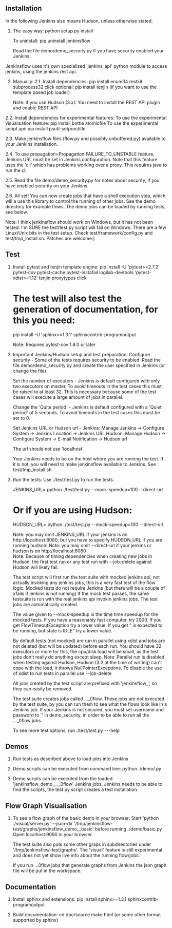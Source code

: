 Installation
------------

In the following Jenkins also means Hudson, unless otherwise stated.

1. The easy way:
   python setup.py install

   To uninstall:
   pip uninstall jenkinsflow

   Read the file demo/demo_security.py if you have security enabled your Jenkins.

Jenkinsflow uses it's own specialized 'jenkins_api' python module to access jenkins, using the jenkins rest api.

2. Manually:
2.1. Install dependencies:
   pip install enum34 restkit subprocess32 click
   optional: pip install tenjin (if you want to use the template based job loader)

   Note: if you use Hudson (3.x): You need to install the REST API plugin and enable REST API

2.2. Install dependencies for experimental features:
   To use the experimental visualisation feature:
     pip install bottle atomicfile
   To use the experimental script api:
     pip install psutil setproctitle

2.3. Make jenkinsflow files (flow.py and possibly unbuffered.py) available to your Jenkins installation.

2.4. To use propagation=Propagation.FAILURE_TO_UNSTABLE feature, Jenkins URL must be set in Jenkins configuration.
   Note that this feature uses the 'cli' which has problems working over a proxy.
   This requires java to run the cli

2.5. Read the file demo/demo_security.py for notes about security, if you have enabled security on your Jenkins

2.6. All set! You can now create jobs that have a shell execution step, which will a use this library to control the running of other jobs.
   See the demo directory for example flows. The demo jobs can be loaded by running tests, see below.


Note: I think jenkinsflow should work on Windows, but it has not been tested.
   I'm SURE the test/test.py script will fail on Windows. There are a few Linux/Unix bits in the test setup. Check test/framework/config.py and
   test/tmp_install.sh. Patches are welcome:)


Test
----

1. Install pytest and tenjin template engine:
   pip install -U 'pytest>=2.7.2' pytest-cov pytest-cache pytest-instafail logilab-devtools 'pytest-xdist>=1.12' tenjin proxytypes click
   # The test will also test the generation of documentation, for this you need:
   pip install -U 'sphinx>=1.3.1' sphinxcontrib-programoutput
   
   Note: Requires pytest-cov 1.8.0 or later

2. Important Jenkins/Hudson setup and test preparation:
   Configure security -
      Some of the tests requires security to be enabled.
      Read the file demo/demo_security.py and create the user specified in Jenkins (or change the file)

   Set the number of executers -
      Jenkins is default configured with only two executors on master. To avoid timeouts in the test cases this must be raised to at least 32.
      This is necessary because some of the test cases will execute a large amount of jobs in parallel.

   Change the 'Quite period' -
      Jenkins is default configured with a 'Quiet period' of 5 seconds. To avoid timeouts in the test cases this must be set to 0.

   Set Jenkins URL or Hudson url -
     Jenkins: Manage Jenkins -> Configure System -> Jenkins Location -> Jenkins URL
     Hudson: Manage Hudson -> Configure System -> E-mail Notification -> Hudson url

     The url should not use 'localhost'

   Your Jenkins needs to be on the host where you are running the test. If it is not, you will need to make jenkinsflow available to Jenkins. See
   test/tmp_install.sh

3. Run the tests:
   Use ./test/test.py to run the tests.

   JENKINS_URL=<your Jenkins> python ./test/test.py --mock-speedup=100 --direct-url <non proxied url different from JENKINS_URL>
   # Or if you are using Hudson:
   HUDSON_URL=<your Hudson> python ./test/test.py --mock-speedup=100  --direct-url <non proxied url different from HUDSON_URL>

   Note: you may omit JENKINS_URL if your jenkins is on http://localhost:8080, but you have to specify HUDSON_URL if you are running hudson!
   Note: you may omit --direct-url if your jenkins or hudson is on http://localhost:8080      
   Note: Because of timing dependencies when creating new jobs in Hudson, the first test run or any test run with --job-delete against Hudson will likely fail.

   The test script will first run the test suite with mocked jenkins api, not actually invoking any jenkins jobs, this is a very fast test of the flow logic.
   Mocked tests do not require Jenkins (but there will be a couple of xfails if jenkins is not running)
   If the mock test passes, the same testsuite is run with the real jenkins api invokin jenkins jobs. The test jobs are automatically created.

   The value given to --mock-speedup is the time time speedup for the mocked tests. If you have a reasonably fast computer, try 2000.
   If you get FlowTimeoutException try a lower value.
   If you get "<job> is expected to be running, but state is IDLE" try a lower value.

   By default tests (not mocked) are run in parallel using xdist and jobs are not deleted (but will be updated) before each run.
   You should have 32 executors or more for this, the cpu/disk load will be small, as the test jobs don't really do anything except sleep.
   Note: Parallel run is disabled when testing against Hudson, Hudson (3.2 at the time of writing) can't cope with the load, it throws NullPointerExceptions.
   To disable the use of xdist to run tests in parallel use --job-delete

   All jobs created by the test script are prefixed with 'jenkinsflow_', so they can easily be removed.

   The test suite creates jobs called ..._0flow. These jobs are not executed by the test suite, by you can run them to see what the flows look like in a Jenkins job.
   If your Jenkins is not secured, you must set username and password to '' in demo_security,  in order to be able to run all the ..._0flow jobs.

   To see more test options, run ./test/test.py ---help


Demos
----

1. Run tests as described above to load jobs into Jenkins

2. Demo scripts can be executed from command line:
   python ./demo/<demo>.py

3. Demo scripts can be executed from the loaded 'jenkinsflow_demo__<demo-name>__0flow' Jenkins jobs.
   Jenkins needs to be able to find the scripts, the test.py script creates a test installation.


Flow Graph Visualisation
-----------------------

1. To see a flow graph of the basic demo in your browser:
   Start 'python ./visual/server.py' --json-dir '/tmp/jenkinsflow-test/graphs/jenkinsflow_demo__basic' before running ./demo/basic.py
   Open localhost:9090 in your browser.

   The test suite also puts some other graps in subdirectories under '/tmp/jenkinsflow-test/graphs'.
   The 'visual' feature is still experimental and does not yet show live info about the running flow/jobs.

   If you run ...0flow jobs that generate graphs from Jenkins the json graph file will be put in the workspace.


Documentation
----

1. Install sphinx and extensions:
   pip install sphinx>=1.3.1 sphinxcontrib-programoutput

2. Build documentation:
   cd doc/source
   make html (or some other format supported by sphinx)
